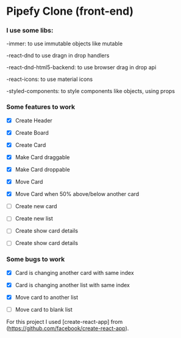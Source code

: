 # Pipefy Clone (front-end)

### I use some libs:

-immer: to use immutable objects like mutable

-react-dnd to use dragn in drop handlers

-react-dnd-html5-backend: to use browser drag in drop api 

-react-icons: to use material icons

-styled-components: to style components like objects, using props

### Some features to work
- [x] Create Header
- [x] Create Board
- [x] Create Card
- [x] Make Card draggable
- [x] Make Card droppable
- [x] Move Card 
- [x] Move Card when 50% above/below another card
- [ ] Create new card
- [ ] Create new list
- [ ] Create show card details
- [ ] Create show card details


### Some bugs to work
- [x] Card is changing another card with same index
- [x] Card is changing another list with same index
- [x] Move card to another list
- [ ] Move card to blank list



For this project I used [create-react-app] from (https://github.com/facebook/create-react-app).
